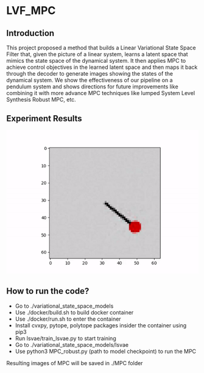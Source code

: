 # LVF_MPC

Introduction
-----------------------------------------------------
This project proposed a method that builds a Linear Variational State Space Filter that, given the picture of a linear system, learns a latent space that mimics the state space of the dynamical system. It then applies MPC to achieve control objectives in the learned latent space and then maps it back through the decoder to generate images showing the states of the dynamical system. We show the effectiveness of our pipeline on a pendulum system and shows directions for future improvements like combining it with more advance MPC techniques like lumped System Level Synthesis Robust MPC, etc.

Experiment Results
----------------------------------------------------

![](r1.gif)

How to run the code? 
-----------------------------------------------------

- Go to ./variational_state_space_models 
- Use ./docker/build.sh to build docker container
- Use ./docker/run.sh to enter the container 
- Install cvxpy, pytope, polytope packages insider the container using pip3 
- Run lsvae/train_lsvae.py to start training 
- Go to ./variational_state_space_models/lsvae
- Use python3 MPC_robust.py (path to model checkpoint) to run the MPC

Resulting images of MPC will be saved in ./MPC folder 
